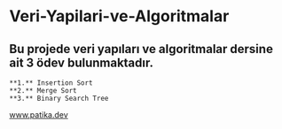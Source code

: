 ﻿# Veri-Yapilari-ve-Algoritmalar
## Bu projede veri yapıları ve algoritmalar dersine ait 3 ödev bulunmaktadır.
```
**1.** Insertion Sort
**2.** Merge Sort
**3.** Binary Search Tree
```

www.patika.dev

